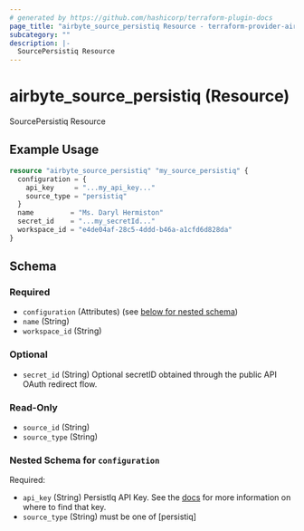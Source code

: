 ```yaml
---
# generated by https://github.com/hashicorp/terraform-plugin-docs
page_title: "airbyte_source_persistiq Resource - terraform-provider-airbyte"
subcategory: ""
description: |-
  SourcePersistiq Resource
---
```


# airbyte_source_persistiq (Resource)

SourcePersistiq Resource

## Example Usage

```terraform
resource "airbyte_source_persistiq" "my_source_persistiq" {
  configuration = {
    api_key     = "...my_api_key..."
    source_type = "persistiq"
  }
  name         = "Ms. Daryl Hermiston"
  secret_id    = "...my_secretId..."
  workspace_id = "e4de04af-28c5-4ddd-b46a-a1cfd6d828da"
}
```

<!-- schema generated by tfplugindocs -->
## Schema

### Required

- `configuration` (Attributes) (see [below for nested schema](#nestedatt--configuration))
- `name` (String)
- `workspace_id` (String)

### Optional

- `secret_id` (String) Optional secretID obtained through the public API OAuth redirect flow.

### Read-Only

- `source_id` (String)
- `source_type` (String)

<a id="nestedatt--configuration"></a>
### Nested Schema for `configuration`

Required:

- `api_key` (String) PersistIq API Key. See the <a href="https://apidocs.persistiq.com/#authentication">docs</a> for more information on where to find that key.
- `source_type` (String) must be one of [persistiq]


